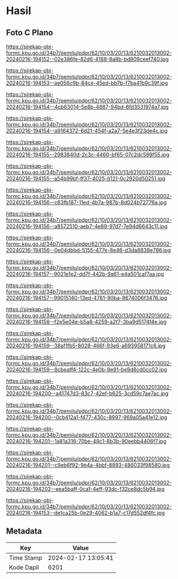 # Hasil

## Foto C Plano

https://sirekap-obj-formc.kpu.go.id/34b7/pemilu/pdpr/62/10/03/20/13/6210032013002-20240216-194152--02e386fe-82d6-4188-8a8b-bd809ceef740.jpg

https://sirekap-obj-formc.kpu.go.id/34b7/pemilu/pdpr/62/10/03/20/13/6210032013002-20240216-194153--ae056c9b-84ce-45ed-bb7b-f7ba41b9c39f.jpg

https://sirekap-obj-formc.kpu.go.id/34b7/pemilu/pdpr/62/10/03/20/13/6210032013002-20240216-194154--4cb63014-5e8b-4887-94bd-6fd3531974a7.jpg

https://sirekap-obj-formc.kpu.go.id/34b7/pemilu/pdpr/62/10/03/20/13/6210032013002-20240216-194154--a9164372-6d21-454f-a2a7-5e4e3f23de4c.jpg

https://sirekap-obj-formc.kpu.go.id/34b7/pemilu/pdpr/62/10/03/20/13/6210032013002-20240216-194155--2983840d-2c3c-4460-bf65-07c2dc569f55.jpg

https://sirekap-obj-formc.kpu.go.id/34b7/pemilu/pdpr/62/10/03/20/13/6210032013002-20240216-194155--a54b99bf-ff37-4025-b121-0c2920d50251.jpg

https://sirekap-obj-formc.kpu.go.id/34b7/pemilu/pdpr/62/10/03/20/13/6210032013002-20240216-194156--c83fb187-11ed-4b7a-987b-8d024b72776a.jpg

https://sirekap-obj-formc.kpu.go.id/34b7/pemilu/pdpr/62/10/03/20/13/6210032013002-20240216-194156--a8572510-aeb7-4e89-97d7-7e94d6643c11.jpg

https://sirekap-obj-formc.kpu.go.id/34b7/pemilu/pdpr/62/10/03/20/13/6210032013002-20240216-194156--0e04dbbd-5155-477e-8e46-d3da8838e786.jpg

https://sirekap-obj-formc.kpu.go.id/34b7/pemilu/pdpr/62/10/03/20/13/6210032013002-20240216-194157--9021e1e2-dd7f-442b-9a61-e4a501caf7aa.jpg

https://sirekap-obj-formc.kpu.go.id/34b7/pemilu/pdpr/62/10/03/20/13/6210032013002-20240216-194157--99015140-13ed-4781-90ba-8674006f3476.jpg

https://sirekap-obj-formc.kpu.go.id/34b7/pemilu/pdpr/62/10/03/20/13/6210032013002-20240216-194158--f2e5e04e-b5a8-4259-a2f7-3ba9d5174f4e.jpg

https://sirekap-obj-formc.kpu.go.id/34b7/pemilu/pdpr/62/10/03/20/13/6210032013002-20240216-194159--38af1fb5-8028-466f-93e6-a693958171c6.jpg

https://sirekap-obj-formc.kpu.go.id/34b7/pemilu/pdpr/62/10/03/20/13/6210032013002-20240216-194159--8cbeaff4-122c-4e0b-9e91-be9d8cd0cc02.jpg

https://sirekap-obj-formc.kpu.go.id/34b7/pemilu/pdpr/62/10/03/20/13/6210032013002-20240216-194200--a41747d3-83c7-42ef-b625-3cd59c7ae7ac.jpg

https://sirekap-obj-formc.kpu.go.id/34b7/pemilu/pdpr/62/10/03/20/13/6210032013002-20240216-194200--0cb412a1-f477-430c-8997-969a05a41e12.jpg

https://sirekap-obj-formc.kpu.go.id/34b7/pemilu/pdpr/62/10/03/20/13/6210032013002-20240216-194201--1a81a316-70be-48c1-8b3b-90eebb4406f7.jpg

https://sirekap-obj-formc.kpu.go.id/34b7/pemilu/pdpr/62/10/03/20/13/6210032013002-20240216-194201--c9eb6f92-9e4a-4bbf-8893-486033f98580.jpg

https://sirekap-obj-formc.kpu.go.id/34b7/pemilu/pdpr/62/10/03/20/13/6210032013002-20240216-194202--eea5baff-0ca1-4eff-93dc-f32ce8dc5b94.jpg

https://sirekap-obj-formc.kpu.go.id/34b7/pemilu/pdpr/62/10/03/20/13/6210032013002-20240216-194153--de1ca25b-0e29-4062-b1a7-c17d552df4fc.jpg


## Metadata

| Key        | Value               |
| ---------- | ------------------- |
| Time Stamp | 2024-02-17 13:05:41 |
| Kode Dapil | 6201                |




